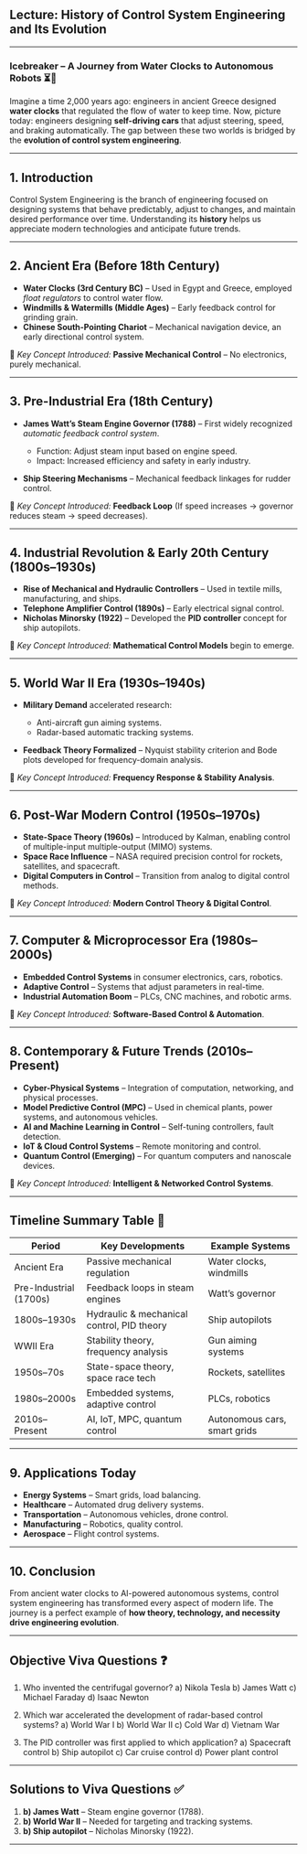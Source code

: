 ## **Lecture: History of Control System Engineering and Its Evolution**

---

### **Icebreaker – A Journey from Water Clocks to Autonomous Robots** ⏳🤖

Imagine a time 2,000 years ago: engineers in ancient Greece designed **water clocks** that regulated the flow of water to keep time.
Now, picture today: engineers designing **self-driving cars** that adjust steering, speed, and braking automatically.
The gap between these two worlds is bridged by the **evolution of control system engineering**.

---

## **1. Introduction**

Control System Engineering is the branch of engineering focused on designing systems that behave predictably, adjust to changes, and maintain desired performance over time.
Understanding its **history** helps us appreciate modern technologies and anticipate future trends.

---

## **2. Ancient Era (Before 18th Century)**

* **Water Clocks (3rd Century BC)** – Used in Egypt and Greece, employed *float regulators* to control water flow.
* **Windmills & Watermills (Middle Ages)** – Early feedback control for grinding grain.
* **Chinese South-Pointing Chariot** – Mechanical navigation device, an early directional control system.

📌 *Key Concept Introduced:* **Passive Mechanical Control** – No electronics, purely mechanical.

---

## **3. Pre-Industrial Era (18th Century)**

* **James Watt’s Steam Engine Governor (1788)** – First widely recognized *automatic feedback control system*.

  * Function: Adjust steam input based on engine speed.
  * Impact: Increased efficiency and safety in early industry.
* **Ship Steering Mechanisms** – Mechanical feedback linkages for rudder control.

📌 *Key Concept Introduced:* **Feedback Loop** (If speed increases → governor reduces steam → speed decreases).

---

## **4. Industrial Revolution & Early 20th Century (1800s–1930s)**

* **Rise of Mechanical and Hydraulic Controllers** – Used in textile mills, manufacturing, and ships.
* **Telephone Amplifier Control (1890s)** – Early electrical signal control.
* **Nicholas Minorsky (1922)** – Developed the **PID controller** concept for ship autopilots.

📌 *Key Concept Introduced:* **Mathematical Control Models** begin to emerge.

---

## **5. World War II Era (1930s–1940s)**

* **Military Demand** accelerated research:

  * Anti-aircraft gun aiming systems.
  * Radar-based automatic tracking systems.
* **Feedback Theory Formalized** – Nyquist stability criterion and Bode plots developed for frequency-domain analysis.

📌 *Key Concept Introduced:* **Frequency Response & Stability Analysis**.

---

## **6. Post-War Modern Control (1950s–1970s)**

* **State-Space Theory (1960s)** – Introduced by Kalman, enabling control of multiple-input multiple-output (MIMO) systems.
* **Space Race Influence** – NASA required precision control for rockets, satellites, and spacecraft.
* **Digital Computers in Control** – Transition from analog to digital control methods.

📌 *Key Concept Introduced:* **Modern Control Theory & Digital Control**.

---

## **7. Computer & Microprocessor Era (1980s–2000s)**

* **Embedded Control Systems** in consumer electronics, cars, robotics.
* **Adaptive Control** – Systems that adjust parameters in real-time.
* **Industrial Automation Boom** – PLCs, CNC machines, and robotic arms.

📌 *Key Concept Introduced:* **Software-Based Control & Automation**.

---

## **8. Contemporary & Future Trends (2010s–Present)**

* **Cyber-Physical Systems** – Integration of computation, networking, and physical processes.
* **Model Predictive Control (MPC)** – Used in chemical plants, power systems, and autonomous vehicles.
* **AI and Machine Learning in Control** – Self-tuning controllers, fault detection.
* **IoT & Cloud Control Systems** – Remote monitoring and control.
* **Quantum Control (Emerging)** – For quantum computers and nanoscale devices.

📌 *Key Concept Introduced:* **Intelligent & Networked Control Systems**.

---

## **Timeline Summary Table** 📅

| Period                 | Key Developments                           | Example Systems              |
| ---------------------- | ------------------------------------------ | ---------------------------- |
| Ancient Era            | Passive mechanical regulation              | Water clocks, windmills      |
| Pre-Industrial (1700s) | Feedback loops in steam engines            | Watt’s governor              |
| 1800s–1930s            | Hydraulic & mechanical control, PID theory | Ship autopilots              |
| WWII Era               | Stability theory, frequency analysis       | Gun aiming systems           |
| 1950s–70s              | State-space theory, space race tech        | Rockets, satellites          |
| 1980s–2000s            | Embedded systems, adaptive control         | PLCs, robotics               |
| 2010s–Present          | AI, IoT, MPC, quantum control              | Autonomous cars, smart grids |

---

## **9. Applications Today**

* **Energy Systems** – Smart grids, load balancing.
* **Healthcare** – Automated drug delivery systems.
* **Transportation** – Autonomous vehicles, drone control.
* **Manufacturing** – Robotics, quality control.
* **Aerospace** – Flight control systems.

---

## **10. Conclusion**

From ancient water clocks to AI-powered autonomous systems, control system engineering has transformed every aspect of modern life. The journey is a perfect example of **how theory, technology, and necessity drive engineering evolution**.

---

## **Objective Viva Questions ❓**

1. Who invented the centrifugal governor?
   a) Nikola Tesla
   b) James Watt
   c) Michael Faraday
   d) Isaac Newton

2. Which war accelerated the development of radar-based control systems?
   a) World War I
   b) World War II
   c) Cold War
   d) Vietnam War

3. The PID controller was first applied to which application?
   a) Spacecraft control
   b) Ship autopilot
   c) Car cruise control
   d) Power plant control

---

## **Solutions to Viva Questions ✅**

1. **b) James Watt** – Steam engine governor (1788).
2. **b) World War II** – Needed for targeting and tracking systems.
3. **b) Ship autopilot** – Nicholas Minorsky (1922).

---

